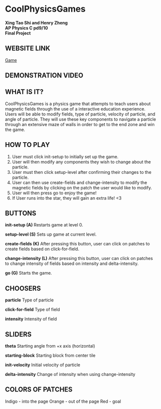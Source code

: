 # CoolPhysicsGames
#### Xing Tao Shi and Henry Zheng<br>AP Physics C pd9/10<br>Final Project

## WEBSITE LINK

[Game](https://xshi0603.github.io/physics/)

## DEMONSTRATION VIDEO

## WHAT IS IT?

CoolPhysicsGames is a physics game that attempts to teach users about magnetic fields through the use of a interactive education experience. Users will be able to modify fields, type of particle, velocity of particle, and angle of particle. They will use these key components to navigate a particle through an extensive maze of walls in order to get to the end zone and win the game.

## HOW TO PLAY

1. User must click init-setup to initially set up the game.
2. User will then modify any components they wish to change about the particle.
3. User must then click setup-level after confirming their changes to the particle.
4. User can then use create-fields and change-intensity to modify the magnetic fields by clicking on the patch the user would like to modify.
5. User will then press go to enjoy the game!
6. If User runs into the star, they will gain an extra life! <3

## BUTTONS

<b>init-setup (A)</b>
Restarts game at level 0.

<b>setup-level (S)</b>
Sets up game at current level.

<b>create-fields (K)</b>
After pressing this button, user can click on patches to create fields based on click-for-field.

<b>change-intensity (L)</b>
After pressing this button, user can click on patches to change intensity of fields based on intensity and delta-intensity.

<b>go (G)</b>
Starts the game.

## CHOOSERS

<b>particle</b>
Type of particle

<b>click-for-field</b>
Type of field

<b>intensity</b>
Intensity of field

## SLIDERS

<b>theta</b>
Starting angle from +x axis (horizontal)

<b>starting-block</b>
Starting block from center tile

<b>init-velocity</b>
Initial velocity of particle

<b>delta-intensity</b>
Change of intensity when using change-intensity

## COLORS OF PATCHES

Indigo - into the page
Orange - out of the page
Red - goal
